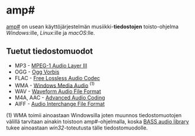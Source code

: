 # amp\#

[amp#](https://github.com/VPKSoft/amp-multi) on usean käyttöjärjestelmän musiikki-**tiedostojen** toisto-ohjelma *Windows*:ille, *Linux*:ille ja *macOS*:lle.

## Tuetut tiedostomuodot
* MP3 - [MPEG-1 Audio Layer III](https://en.wikipedia.org/wiki/MP3)
* OGG - [Ogg Vorbis](https://en.wikipedia.org/wiki/Vorbis)
* FLAC - [Free Lossless Audio Codec](https://en.wikipedia.org/wiki/FLAC)
* WMA - [Windows Media Audio](https://en.wikipedia.org/wiki/Windows_Media_Audio) <sup>(1)</sup>
* WAV - [Waveform Audio File Format](https://en.wikipedia.org/wiki/WAV)
* M4A, AAC - [Advanced Audio Coding](https://en.wikipedia.org/wiki/Advanced_Audio_Coding)
* AIFF - [Audio Interchange File Format](https://en.wikipedia.org/wiki/Audio_Interchange_File_Format)

(1) WMA toimii ainoastaan Windowsilla joten muunnos tiedostomuotojen välillä tarvitaan ainakin toistoon amp#-ohjelmalla, koska [BASS audio library](http://www.un4seen.com) tukee ainoastaan *win32*-toteutusta tälle tiedostomuodolle.